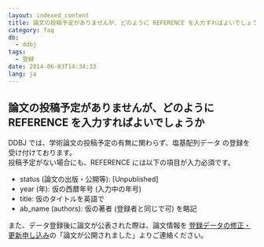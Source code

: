 ```yaml
---
layout: indexed_content
title: 論文の投稿予定がありませんが、どのように REFERENCE を入力すればよいでしょうか
category: faq
db:
  - ddbj
tags: 
  - 登録
date: 2014-06-03T14:34:33
lang: ja
---
```


## 論文の投稿予定がありませんが、どのように REFERENCE を入力すればよいでしょうか

<p>DDBJ では、学術論文の投稿予定の有無に関わらず、塩基配列データ の登録を受け付けております。 <br>投稿予定がない場合にも、REFERENCE には以下の項目が入力必須です。</p>
<ul>
  <li>status (論文の出版・公開等): [Unpublished]</li>
  <li>year (年): 仮の西暦年号 (入力中の年号) </li>
  <li>title: 仮のタイトルを英語で</li>
  <li>ab_name (authors): 仮の著者 (登録者と同じで可) を略記</li>
</ul>
<p>また、データ登録後に論文が公表された際は、論文情報を <a href="/ddbj/update-form.html">登録データの修正・更新申し込み</a>の「論文が公開されました」よりご連絡ください。</p>
